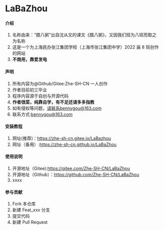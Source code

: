 # LaBaZhou

#### 介绍

1. 名称由来：“腊八粥”出自沈从文的课文《腊八粥》，又因我们班为八班而取之为名称
2. 这是一个为上海民办张江集团学校（上海市张江集团中学）2022 届 8 班创作的网站
3. **不商用，靠爱发电**

#### 声明

1.  所有内容为@Github/Gitee:Zhe-SH-CN 一人创作
2.  作者目前初三毕业
3.  程序内容源于自创与开源代码
4.  **作者很菜，纯靠自学，有不足还请多多指教**
5.  如有侵权等问题，请联系bennygou@163.com
6.  联系方式:bennygou@163.com

#### 安装教程

1. 网址(推荐)：https://zhe-sh-cn.gitee.io/LaBazhou
2. 网址（备用）:https://zhe-sh-cn.github.io/LaBaZhou

#### 使用说明

1.  开源地址（Gitee):https://gitee.com/Zhe-SH-CN/LaBaZhou
2.  开源地址（Github）：https://github.com/Zhe-SH-CN/LaBaZhou
3.  xxxx

#### 参与贡献

1.  Fork 本仓库
2.  新建 Feat_xxx 分支
3.  提交代码
4.  新建 Pull Request
